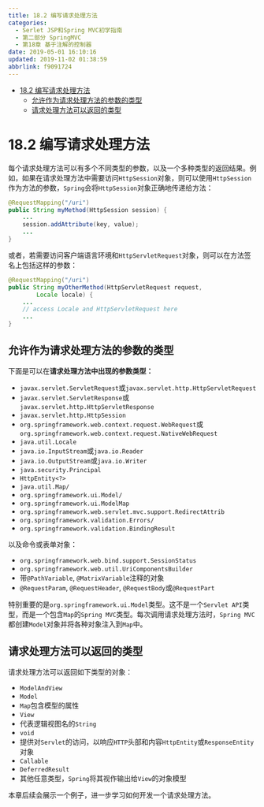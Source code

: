 ```yaml
---
title: 18.2 编写请求处理方法
categories: 
  - Serlet JSP和Spring MVC初学指南
  - 第二部分 SpringMVC
  - 第18章 基于注解的控制器
date: 2019-05-01 16:10:16
updated: 2019-11-02 01:38:59
abbrlink: f9091724
---
```

- [18.2 编写请求处理方法](/ReadingNotes/f9091724/#18-2-编写请求处理方法)
    - [允许作为请求处理方法的参数的类型](/ReadingNotes/f9091724/#允许作为请求处理方法的参数的类型)
    - [请求处理方法可以返回的类型](/ReadingNotes/f9091724/#请求处理方法可以返回的类型)

<!--more-->
<script src="https://cdn.bootcss.com/jquery/3.4.0/jquery.slim.min.js"></script>
<script>$(document).ready(function () {$(".post-body > ul:nth-child(1)").hide();});</script>

<!--end-->
# 18.2 编写请求处理方法 #
每个请求处理方法可以有多个不同类型的参数，以及一个多种类型的返回结果。例如，如果在请求处理方法中需要访问`HttpSession`对象，则可以使用`HttpSession`作为方法的参数，`Spring`会将`HttpSession`对象正确地传递给方法：
```java
@RequestMapping("/uri")
public String myMethod(HttpSession session) {
    ...
    session.addAttribute(key, value);
    ...
}
```
或者，若需要访问客户端语言环境和`HttpServletRequest`对象，则可以在方法签名上包括这样的参数：
```java
@RequestMapping("/uri")
public String myOtherMethod(HttpServletRequest request,
        Locale locale) {
    ...
    // access Locale and HttpServletRequest here
    ...
}
```
## 允许作为请求处理方法的参数的类型 ##
下面是可以在**请求处理方法中出现的参数类型：**
- `javax.servlet.ServletRequest`或`javax.servlet.http.HttpServletRequest`
- `javax.servlet.ServletResponse`或`javax.servlet.http.HttpServletResponse`
- `javax.servlet.http.HttpSession`
- `org.springframework.web.context.request.WebRequest`或`org.springframework.web.context.request.NativeWebRequest`
- `java.util.Locale`
- `java.io.InputStream`或`java.io.Reader`
- `java.io.OutputStream`或`java.io.Writer`
- `java.security.Principal`
- `HttpEntity<?>`
- `java.util.Map/`
- `org.springframework.ui.Model/`
- `org.springframework.ui.ModelMap`
- `org.springframework.web.servlet.mvc.support.RedirectAttrib`
- `org.springframework.validation.Errors/`
- `org.springframework.validation.BindingResult`

以及命令或表单对象：
- `org.springframework.web.bind.support.SessionStatus`
- `org.springframework.web.util.UriComponentsBuilder`
- 带`@PathVariable`, `@MatrixVariable`注释的对象
- `@RequestParam`, `@RequestHeader`, `@RequestBody`或`@RequestPart`

特别重要的是`org.springframework.ui.Model`类型。这不是一个`Servlet API`类型，而是一个包含`Map`的`Spring MVC`类型。每次调用请求处理方法时，`Spring MVC`都创建`Model`对象并将各种对象注入到`Map`中。
## 请求处理方法可以返回的类型 ##
请求处理方法可以返回如下类型的对象：
- `ModelAndView`
- `Model`
- `Map`包含模型的属性
- `View`
- 代表逻辑视图名的`String`
- `void`
- 提供对`Servlet`的访问，以响应`HTTP`头部和内容`HttpEntity`或`ResponseEntity`对象
- `Callable`
- `DeferredResult`
- 其他任意类型，`Spring`将其视作输出给`View`的对象模型

本章后续会展示一个例子，进一步学习如何开发一个请求处理方法。

